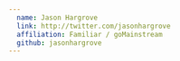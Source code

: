 ```yaml
---
  name: Jason Hargrove
  link: http://twitter.com/jasonhargrove
  affiliation: Familiar / goMainstream
  github: jasonhargrove
---
```

